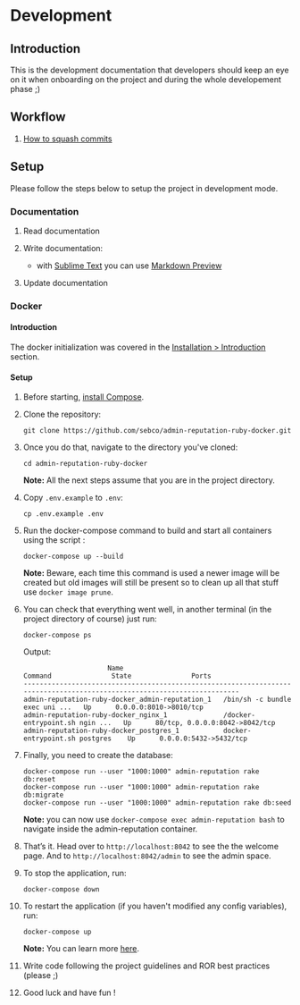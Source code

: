 # Development

## Introduction
This is the development documentation that developers should keep an eye on it when onboarding on the project and during the whole developement phase ;)

## Workflow

1. [How to squash commits](https://github.com/wprig/wprig/wiki/How-to-squash-commits)

## Setup
Please follow the steps below to setup the project in development mode.

### Documentation

1. Read documentation

1. Write documentation:
    - with [Sublime Text](https://www.sublimetext.com/) you can use [Markdown Preview](https://facelessuser.github.io/MarkdownPreview/usage/)

1. Update documentation

### Docker

#### Introduction

The docker initialization was covered in the [Installation > Introduction](../installation/index.md) section.

#### Setup

1. Before starting, [install Compose](https://docs.docker.com/compose/install/).


1. Clone the repository:

    ```
    git clone https://github.com/sebco/admin-reputation-ruby-docker.git
    ```

1. Once you do that, navigate to the directory you've cloned:

    ```
    cd admin-reputation-ruby-docker
    ```

    **Note:** All the next steps assume that you are in the project directory.

1. Copy `.env.example` to `.env`:

    ```
    cp .env.example .env
    ```

1. Run the docker-compose command to build and start all containers using the script :

    ```
    docker-compose up --build
    ```

    **Note:** Beware, each time this command is used a newer image will be created but old images will still be present so to clean up all that stuff use `docker image prune`.

1. You can check that everything went well, in another terminal (in the project directory of course) just run:

    ```
    docker-compose ps
    ```

    Output:

    ```
                         Name                                    Command               State               Ports
    -------------------------------------------------------------------------------------------------------------------------
    admin-reputation-ruby-docker_admin-reputation_1   /bin/sh -c bundle exec uni ...   Up      0.0.0.0:8010->8010/tcp
    admin-reputation-ruby-docker_nginx_1              /docker-entrypoint.sh ngin ...   Up      80/tcp, 0.0.0.0:8042->8042/tcp
    admin-reputation-ruby-docker_postgres_1           docker-entrypoint.sh postgres    Up      0.0.0.0:5432->5432/tcp
    ```

1. Finally, you need to create the database:

    ```
    docker-compose run --user "1000:1000" admin-reputation rake db:reset
    docker-compose run --user "1000:1000" admin-reputation rake db:migrate
    docker-compose run --user "1000:1000" admin-reputation rake db:seed
    ```

    **Note:** you can now use `docker-compose exec admin-reputation bash` to navigate inside the admin-reputation container.

1. That’s it. Head over to `http://localhost:8042` to see the the welcome page. And to `http://localhost:8042/admin` to see the admin space.

1. To stop the application, run:

    ```
    docker-compose down
    ```

1. To restart the application (if you haven't modified any config variables), run:

    ```
    docker-compose up
    ```

    **Note:** You can learn more [here](https://docs.docker.com/compose/reference/up/).

1. Write code following the project guidelines and ROR best practices (please ;)

1. Good luck and have fun !
